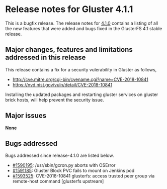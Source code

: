# Release notes for Gluster 4.1.1

This is a bugfix release. The release notes for [4.1.0](4.1.0.md) contains a
listing of all the new features that were added and bugs fixed in the
GlusterFS 4.1 stable release.

## Major changes, features and limitations addressed in this release

This release contains a fix for a security vulerability in Gluster as follows,

- http://cve.mitre.org/cgi-bin/cvename.cgi?name=CVE-2018-10841
- https://nvd.nist.gov/vuln/detail/CVE-2018-10841

Installing the updated packages and restarting gluster services on gluster
brick hosts, will help prevent the security issue.

## Major issues

**None**

## Bugs addressed

Bugs addressed since release-4.1.0 are listed below.

- [#1590195](https://bugzilla.redhat.com/1590195): /usr/sbin/gcron.py aborts with OSError
- [#1591185](https://bugzilla.redhat.com/1591185): Gluster Block PVC fails to mount on Jenkins pod
- [#1593525](https://bugzilla.redhat.com/1593525): CVE-2018-10841 glusterfs: access trusted peer group via remote-host command [glusterfs upstream]
